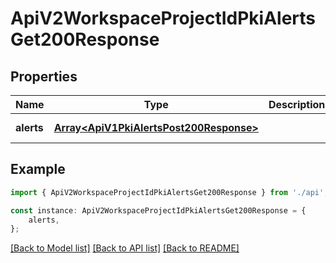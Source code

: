 # ApiV2WorkspaceProjectIdPkiAlertsGet200Response


## Properties

Name | Type | Description | Notes
------------ | ------------- | ------------- | -------------
**alerts** | [**Array&lt;ApiV1PkiAlertsPost200Response&gt;**](ApiV1PkiAlertsPost200Response.md) |  | [default to undefined]

## Example

```typescript
import { ApiV2WorkspaceProjectIdPkiAlertsGet200Response } from './api';

const instance: ApiV2WorkspaceProjectIdPkiAlertsGet200Response = {
    alerts,
};
```

[[Back to Model list]](../README.md#documentation-for-models) [[Back to API list]](../README.md#documentation-for-api-endpoints) [[Back to README]](../README.md)
